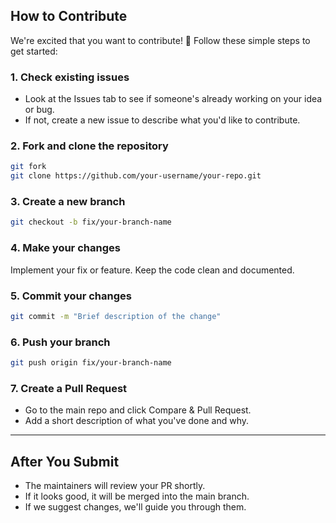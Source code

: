 ##  How to Contribute

We're excited that you want to contribute! 🎉 Follow these simple steps to get started:

### 1. Check existing issues
* Look at the Issues tab to see if someone's already working on your idea or bug.
* If not, create a new issue to describe what you'd like to contribute.

### 2. Fork and clone the repository

```bash
git fork
git clone https://github.com/your-username/your-repo.git
```

### 3. Create a new branch

```bash
git checkout -b fix/your-branch-name
```

### 4. Make your changes
Implement your fix or feature. Keep the code clean and documented.

### 5. Commit your changes

```bash
git commit -m "Brief description of the change"
```

### 6. Push your branch

```bash
git push origin fix/your-branch-name
```

### 7. Create a Pull Request
* Go to the main repo and click Compare & Pull Request.
* Add a short description of what you've done and why.

---

##  After You Submit
* The maintainers will review your PR shortly.
* If it looks good, it will be merged into the main branch.
* If we suggest changes, we'll guide you through them.
